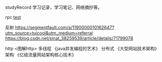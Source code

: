  studyRecord
学习记录，学习笔记、网络摘抄等。

rpc  [test](https://www.cnblogs.com/crazylqy/p/7995395.html)

反射 https://segmentfault.com/a/1190000010162647?utm_source=tuicool&utm_medium=referral
    https://blog.csdn.net/sinat_38259539/article/details/71799078
    
http <图解http>
多线程 《java并发编程的艺术》
分布式 《大型网站技术架构》
架构   《亿级流量网站架构核心技术》
